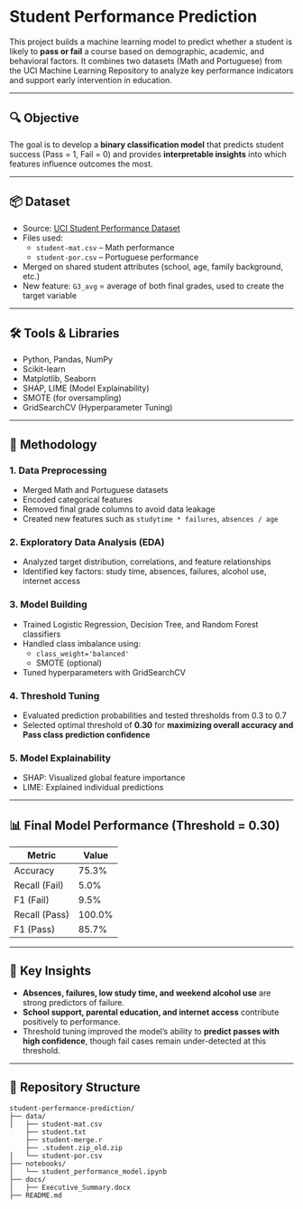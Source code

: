 # Student Performance Prediction

This project builds a machine learning model to predict whether a student is likely to **pass or fail** a course based on demographic, academic, and behavioral factors. It combines two datasets (Math and Portuguese) from the UCI Machine Learning Repository to analyze key performance indicators and support early intervention in education.

---

## 🔍 Objective

The goal is to develop a **binary classification model** that predicts student success (Pass = 1, Fail = 0) and provides **interpretable insights** into which features influence outcomes the most.

---

## 📦 Dataset

- Source: [UCI Student Performance Dataset](https://archive.ics.uci.edu/ml/datasets/Student+Performance)
- Files used:
  - `student-mat.csv` – Math performance
  - `student-por.csv` – Portuguese performance
- Merged on shared student attributes (school, age, family background, etc.)
- New feature: `G3_avg` = average of both final grades, used to create the target variable

---

## 🛠️ Tools & Libraries

- Python, Pandas, NumPy
- Scikit-learn
- Matplotlib, Seaborn
- SHAP, LIME (Model Explainability)
- SMOTE (for oversampling)
- GridSearchCV (Hyperparameter Tuning)

---

## 🧪 Methodology

### 1. Data Preprocessing
- Merged Math and Portuguese datasets
- Encoded categorical features
- Removed final grade columns to avoid data leakage
- Created new features such as `studytime * failures`, `absences / age`

### 2. Exploratory Data Analysis (EDA)
- Analyzed target distribution, correlations, and feature relationships
- Identified key factors: study time, absences, failures, alcohol use, internet access

### 3. Model Building
- Trained Logistic Regression, Decision Tree, and Random Forest classifiers
- Handled class imbalance using:
  - `class_weight='balanced'`
  - SMOTE (optional)
- Tuned hyperparameters with GridSearchCV

### 4. Threshold Tuning
- Evaluated prediction probabilities and tested thresholds from 0.3 to 0.7
- Selected optimal threshold of **0.30** for **maximizing overall accuracy and Pass class prediction confidence**

### 5. Model Explainability
- SHAP: Visualized global feature importance
- LIME: Explained individual predictions

---

## 📊 Final Model Performance (Threshold = 0.30)

| Metric        | Value     |
|---------------|-----------|
| Accuracy      | 75.3%     |
| Recall (Fail) | 5.0%      |
| F1 (Fail)     | 9.5%      |
| Recall (Pass) | 100.0%    |
| F1 (Pass)     | 85.7%     |

---

## 🧠 Key Insights

- **Absences, failures, low study time, and weekend alcohol use** are strong predictors of failure.
- **School support, parental education, and internet access** contribute positively to performance.
- Threshold tuning improved the model’s ability to **predict passes with high confidence**, though fail cases remain under-detected at this threshold.

---

## 📂 Repository Structure

```
student-performance-prediction/
├── data/
│   ├── student-mat.csv
    ├── student.txt
    ├── student-merge.r
    ├── .student.zip_old.zip
│   └── student-por.csv
├── notebooks/
│   └── student_performance_model.ipynb
├── docs/
│   ├── Executive_Summary.docx
├── README.md
```

